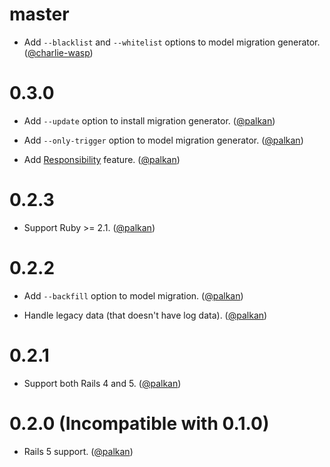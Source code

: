 # master

- Add `--blacklist` and `--whitelist` options to model migration generator. ([@charlie-wasp][])

# 0.3.0

- Add `--update` option to install migration generator. ([@palkan][])

- Add `--only-trigger` option to model migration generator. ([@palkan][])

- Add [Responsibility](https://github.com/palkan/logidze/issues/4) feature. ([@palkan][])

# 0.2.3

- Support Ruby >= 2.1. ([@palkan][])

# 0.2.2

- Add `--backfill` option to model migration. ([@palkan][])

- Handle legacy data (that doesn't have log data). ([@palkan][])

# 0.2.1

- Support both Rails 4 and 5. ([@palkan][])

# 0.2.0 (**Incompatible with 0.1.0**)

- Rails 5 support. ([@palkan][])

[@palkan]: https://github.com/palkan
[@charlie-wasp]: https://github.com/charlie-wasp

